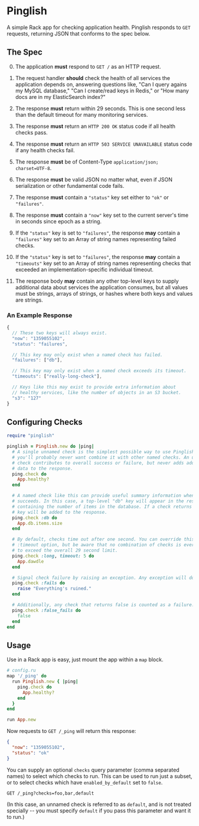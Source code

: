 # Pinglish

A simple Rack app for checking application health. Pinglish responds to `GET` requests, returning JSON that conforms to the spec below.

## The Spec

0. The application __must__ respond to `GET /` as an HTTP request.

0. The request handler __should__ check the health of all services the
  application depends on, answering questions like, "Can I query
  agains my MySQL database," "Can I create/read keys in Redis," or "How
  many docs are in my ElasticSearch index?"

0. The response __must__ return within 29 seconds. This is one second
   less than the default timeout for many monitoring services.

0. The response __must__ return an `HTTP 200 OK` status code if all
   health checks pass.

0. The response __must__ return an `HTTP 503 SERVICE UNAVAILABLE`
   status code if any health checks fail.

0. The response __must__ be of Content-Type `application/json;
   charset=UTF-8`.

0. The response __must__ be valid JSON no matter what, even if JSON
   serialization or other fundamental code fails.

0. The response __must__ contain a `"status"` key set either to `"ok"`
   or `"failures"`.

0. The response __must__ contain a `"now"` key set to the current
   server's time in seconds since epoch as a string.

0. If the `"status"` key is set to `"failures"`, the response __may__
   contain a `"failures"` key set to an Array of string names
   representing failed checks.

0. If the `"status"` key is set to `"failures"`, the response __may__
   contain a `"timeouts"` key set to an Array of string names
   representing checks that exceeded an implementation-specific
   individual timeout.

0. The response body __may__ contain any other top-level keys to
   supply additional data about services the application consumes, but
   all values must be strings, arrays of strings, or hashes where both
   keys and values are strings.

### An Example Response

```javascript
{
  // These two keys will always exist.
  "now": "1359055102",
  "status": "failures",

  // This key may only exist when a named check has failed.
  "failures": ["db"],

  // This key may only exist when a named check exceeds its timeout.
  "timeouts": ["really-long-check"],

  // Keys like this may exist to provide extra information about
  // healthy services, like the number of objects in an S3 bucket.
  "s3": "127"
}
```

## Configuring Checks

```ruby
require "pinglish"

pinglish = Pinglish.new do |ping|
  # A single unnamed check is the simplest possible way to use Pinglish, and
  # you'll probably never want combine it with other named checks. An unnamed
  # check contributes to overall success or failure, but never adds additional
  # data to the response.
  ping.check do
    App.healthy?
  end

  # A named check like this can provide useful summary information when it
  # succeeds. In this case, a top-level "db" key will appear in the response
  # containing the number of items in the database. If a check returns nil, no
  # key will be added to the response.
  ping.check :db do
    App.db.items.size
  end

  # By default, checks time out after one second. You can override this with the
  # :timeout option, but be aware that no combination of checks is ever allowed
  # to exceed the overall 29 second limit.
  ping.check :long, timeout: 5 do
    App.dawdle
  end

  # Signal check failure by raising an exception. Any exception will do.
  ping.check :fails do
    raise "Everything's ruined."
  end

  # Additionally, any check that returns false is counted as a failure.
  ping.check :false_fails do
    false
  end
end
```

## Usage

Use in a Rack app is easy, just mount the app within a `map` block.

```ruby
# config.ru
map '/_ping' do
  run Pinglish.new { |ping|
    ping.check do
      App.healthy?
    end
  }
end

run App.new
```

Now requests to `GET /_ping` will return this response:

```json
{
  "now": "1359055102",
  "status": "ok"
}
```

You can supply an optional `checks` query parameter (comma separated names) to select which checks to run. This can be used to run just a subset, or to select checks which have `enabled_by_default` set to `false`.

```
GET /_ping?checks=foo,bar,default
```

(In this case, an unnamed check is referred to as `default`, and is not treated specially -- you must specify `default` if you pass this parameter and want it to run.)

